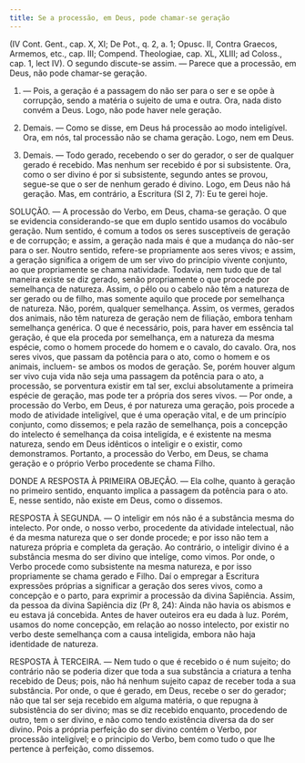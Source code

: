 ```yaml
---
title: Se a processão, em Deus, pode chamar-se geração
---
```


(IV Cont. Gent., cap. X, XI; De Pot., q. 2, a. 1; Opusc. II, Contra Graecos, Armemos, etc., cap. III; Compend. Theologiae, cap. XL, XLIII; ad Coloss., cap. 1, lect IV).
  O segundo discute-se assim. — Parece que a processão, em Deus, não pode chamar-se geração.  

1. — Pois, a geração é a passagem do não ser para o ser e se opõe à corrupção, sendo a matéria o sujeito de uma e outra. Ora, nada disto convém a Deus. Logo, não pode haver nele geração.  

2. Demais. — Como se disse, em Deus há processão ao modo inteligível. Ora, em nós, tal processão não se chama geração. Logo, nem em Deus.  

3. Demais. — Todo gerado, recebendo o ser do gerador, o ser de qualquer gerado é recebido. Mas nenhum ser recebido é por si subsistente. Ora, como o ser divino é por si subsistente, segundo antes se provou, segue-se que o ser de nenhum gerado é divino. Logo, em Deus não há geração.  Mas, em contrário, a Escritura (Sl 2, 7): Eu te gerei hoje.  

SOLUÇÃO. — A processão do Verbo, em Deus, chama-se geração. O que se evidencia considerando-se que em duplo sentido usamos do vocábulo geração. Num sentido, é comum a todos os seres susceptíveis de geração e de corrupção; e assim, a geração nada mais é que a mudança do não-ser para o ser. Noutro sentido, refere-se propriamente aos seres vivos; e assim, a geração significa a origem de um ser vivo do princípio vivente conjunto, ao que propriamente se chama natividade. Todavia, nem tudo que de tal maneira existe se diz gerado, senão propriamente o que procede por semelhança de natureza. Assim, o pêlo ou o cabelo não têm a natureza de ser gerado ou de filho, mas somente aquilo que procede por semelhança de natureza. Não, porém, qualquer semelhança. Assim, os vermes, gerados dos animais, não têm natureza de geração nem de filiação, embora tenham semelhança genérica. O que é necessário, pois, para haver em essência tal geração, é que ela proceda por semelhança, em a natureza da mesma espécie, como o homem procede do homem e o cavalo, do cavalo. Ora, nos seres vivos, que passam da potência para o ato, como o homem e os animais, incluem- se ambos os modos de geração. Se, porém houver algum ser vivo cuja vida não seja uma passagem da potência para o ato, a processão, se porventura existir em tal ser, exclui absolutamente a primeira espécie de geração, mas pode ter a própria dos seres vivos. — Por onde, a processão do Verbo, em Deus, é por natureza uma geração, pois procede a modo de atividade inteligível, que é uma operação vital, e de um princípio conjunto, como dissemos; e pela razão de semelhança, pois a concepção do intelecto é semelhança da coisa inteligída, e é existente na mesma natureza, sendo em Deus idênticos o inteligir e o existir, como demonstramos. Portanto, a processão do Verbo, em Deus, se chama geração e o próprio Verbo procedente se chama Filho.  

DONDE A RESPOSTA À PRIMEIRA OBJEÇÃO. — Ela colhe, quanto à geração no primeiro sentido, enquanto implica a passagem da potência para o ato. E, nesse sentido, não existe em Deus, como o dissemos.  

RESPOSTA À SEGUNDA. — O inteligir em nós não é a substância mesma do intelecto. Por onde, o nosso verbo, procedente da atividade intelectual, não é da mesma natureza que o ser donde procede; e por isso não tem a natureza própria e completa da geração. Ao contrário, o inteligir divino é a substância mesma do ser divino que intelíge, como vimos. Por onde, o Verbo procede como subsistente na mesma natureza, e por isso propriamente se chama gerado e Filho. Daí o empregar a Escritura expressões próprias a significar a geração dos seres vivos, como a concepção e o parto, para exprimir a processão da divina Sapiência. Assim, da pessoa da divina Sapiência diz (Pr 8, 24): Ainda não havia os abismos e eu estava já concebida. Antes de haver outeiros era eu dada à luz. Porém, usamos do nome concepção, em relação ao nosso intelecto, por existir no verbo deste semelhança com a causa inteligida, embora não haja identidade de natureza.  

RESPOSTA À TERCEIRA. — Nem tudo o que é recebido o é num sujeito; do contrário não se poderia dizer que toda a sua substância a criatura a tenha recebido de Deus; pois, não há nenhum sujeito capaz de receber toda a sua substância. Por onde, o que é gerado, em Deus, recebe o ser do gerador; não que tal ser seja recebido em alguma matéria, o que repugna à subsistência do ser divino; mas se diz recebido enquanto, procedendo de outro, tem o ser divino, e não como tendo existência diversa da do ser divino. Pois a própria perfeição do ser divino contém o Verbo, por processão inteligível; e o principio do Verbo, bem como tudo o que lhe pertence à perfeição, como dissemos.